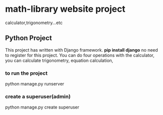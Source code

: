 # math-library website project
calculator,trigonometry...etc
## Python Project
This project has written with Django framework. **pip install django**
no need to register for this project. 
You can do four operations with the calculator, you can calculate trigonometry, equation calculation, 

### to run the project
python manage.py runserver

### create a superuser(admin)
python manage.py create superuser
